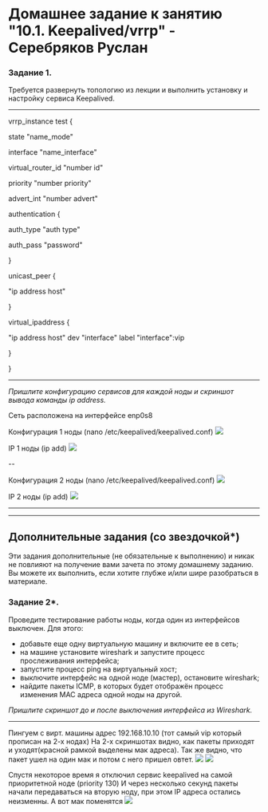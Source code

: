 # Домашнее задание к занятию "10.1. Keepalived/vrrp" - Серебряков Руслан

### Задание 1. 

Требуется развернуть топологию из лекции и выполнить установку и настройку сервиса Keepalived. 

---
vrrp_instance test {

state "name_mode"

interface "name_interface"

virtual_router_id "number id"

priority "number priority"

advert_int "number advert"

authentication {

auth_type "auth type"

auth_pass "password"

}

unicast_peer {

"ip address host"

}

virtual_ipaddress {

"ip address host" dev "interface" label "interface":vip

}

}

---

*Пришлите  конфигурацию сервисов для каждой ноды и скриншот вывода команды  ip address.*

Сеть расположена на интерфейсе enp0s8

Конфигурация 1 ноды (nano /etc/keepalived/keepalived.conf)
![](./img/s1config.png)

IP 1 ноды (ip add)
![](./img/s1ipaddress.png)

--

Конфигурация 2 ноды (nano /etc/keepalived/keepalived.conf)
![](./img/sirconfig.png)

IP 2 ноды (ip add)
![](./img/siripaddress.png)

---
---


## Дополнительные задания (со звездочкой*)

Эти задания дополнительные (не обязательные к выполнению) и никак не повлияют на получение вами зачета по этому домашнему заданию. Вы можете их выполнить, если хотите глубже и/или шире разобраться в материале.
 
### Задание 2*.

Проведите тестирование работы ноды, когда один из интерфейсов выключен. Для этого:
- добавьте еще одну виртуальную машину и включите ее в сеть;
- на машине установите wireshark и запустите процесс прослеживания интерфейса;
- запустите процесс ping на виртуальный хост;
- выключите интерфейс на одной ноде (мастер), остановите wireshark;
- найдите пакеты ICMP, в которых будет отображён процесс изменения MAC адреса одной ноды на другой. 

 *Пришлите скриншот до и после выключения интерфейса из Wireshark.*

---

Пингуем с вирт. машины адрес 192.168.10.10 (тот самый vip который прописан на 2-х нодах)
На 2-х скриншотах видно, как пакеты приходят и уходят(красной рамкой выделены мак адреса). 
Так же видно, что пакет ушел на один мак и потом с него пришел овтет.
![](./img/w1.png)
![](./img/w2.png)

Спустя некоторое время я отключил сервис keepalived на самой приоритетной ноде (priority 130)
И через несколько секунд пакеты начали передаваться на вторую ноду, при этом IP адреса остались неизменны.
А вот мак поменятся 
![](./img/w3.png)









